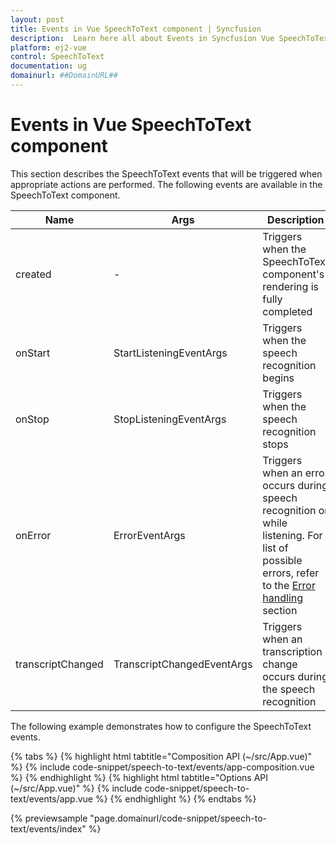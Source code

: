 ```yaml
---
layout: post
title: Events in Vue SpeechToText component | Syncfusion
description:  Learn here all about Events in Syncfusion Vue SpeechToText component of Syncfusion Essential JS 2 and more.
platform: ej2-vue
control: SpeechToText
documentation: ug
domainurl: ##DomainURL##
---
```


# Events in Vue SpeechToText component

This section describes the SpeechToText events that will be triggered when appropriate actions are performed. The following events are available in the SpeechToText component.

|Name|Args|Description|
|---|---|---|
|created|-|Triggers when the SpeechToText component's rendering is fully completed|
|onStart|StartListeningEventArgs|Triggers when the speech recognition begins|
|onStop|StopListeningEventArgs|Triggers when the speech recognition stops|
|onError|ErrorEventArgs|Triggers when an error occurs during speech recognition or while listening. For list of possible errors, refer to the [Error handling](./speech-recognition#error-handling) section|
|transcriptChanged|TranscriptChangedEventArgs|Triggers when an transcription change occurs during the speech recognition|

The following example demonstrates how to configure the SpeechToText events.

{% tabs %}
{% highlight html tabtitle="Composition API (~/src/App.vue)" %}
{% include code-snippet/speech-to-text/events/app-composition.vue %}
{% endhighlight %}
{% highlight html tabtitle="Options API (~/src/App.vue)" %}
{% include code-snippet/speech-to-text/events/app.vue %}
{% endhighlight %}
{% endtabs %}

{% previewsample "page.domainurl/code-snippet/speech-to-text/events/index" %}
